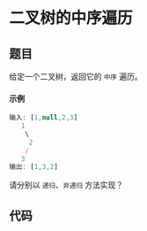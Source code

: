 # 二叉树的中序遍历

## 题目
给定一个二叉树，返回它的 `中序` 遍历。

#### 示例
```js
输入: [1,null,2,3]
   1
    \
     2
    /
   3
输出: [1,3,2]
```
请分别以 `递归`、`非递归` 方法实现？

## 代码




